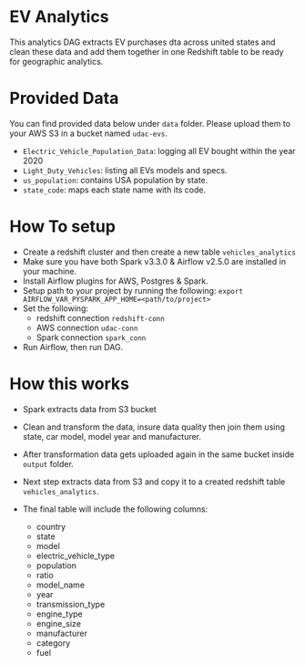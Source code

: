# EV Analytics

This analytics DAG extracts EV purchases dta across united states and clean these data and add them together in one Redshift table to be ready for geographic analytics.

# Provided Data

You can find provided data below under `data` folder. Please upload them to your AWS S3 in a bucket named `udac-evs`.
- `Electric_Vehicle_Population_Data`: logging all EV bought within the year 2020
- `Light_Duty_Vehicles`: listing all EVs models and specs.
- `us_population`: contains USA population by state.
- `state_code`: maps each state name with its code.

# How To setup

- Create a redshift cluster and then create a new table `vehicles_analytics`
- Make sure you have both Spark v3.3.0 & Airflow v2.5.0 are installed in your machine.
- Install Airflow plugins for AWS, Postgres & Spark.
- Setup path to your project by running the following: `export AIRFLOW_VAR_PYSPARK_APP_HOME=<path/to/project>`
- Set the following:
  - redshift connection `redshift-conn`
  - AWS connection `udac-conn`
  - Spark connection `spark_conn`
- Run Airflow, then run DAG.

# How this works

- Spark extracts data from S3 bucket

- Clean and transform the data, insure data quality then join them using state, car model, model year and manufacturer.

- After transformation data gets uploaded again in the same bucket inside `output` folder.

- Next step extracts data from S3 and copy it to a created redshift table `vehicles_analytics`.

- The final table will include the following columns:
  - country
  - state
  - model
  - electric_vehicle_type
  - population
  - ratio
  - model_name
  - year
  - transmission_type
  - engine_type
  - engine_size
  - manufacturer
  - category
  - fuel
